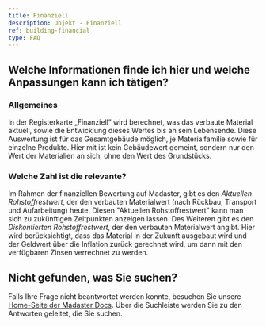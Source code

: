 ```yaml
---
title: Finanziell
description: Objekt - Finanziell
ref: building-financial
type: FAQ
---
```


## Welche Informationen finde ich hier und welche Anpassungen kann ich tätigen?
### Allgemeines
In der Registerkarte „Finanziell” wird berechnet, was das verbaute Material aktuell, sowie die Entwicklung dieses Wertes bis an sein Lebensende.
Diese Auswertung ist für das Gesamtgebäude möglich, je Materialfamilie sowie für einzelne Produkte.
Hier mit ist kein Gebäudewert gemeint, sondern nur den Wert der Materialien an sich, ohne den Wert des Grundstücks.

### Welche Zahl ist die relevante?
Im Rahmen der finanziellen Bewertung auf Madaster, gibt es den *Aktuellen Rohstoffrestwert*, der den verbauten Materialwert (nach Rückbau, Transport und Aufarbeitung) heute. Diesen "Aktuellen Rohstoffrestwert" kann man sich zu zukünftigen Zeitpunkten anzeigen lassen.
Des Weiteren gibt es den *Diskontierten Rohstoffrestwert*, der den verbauten Materialwert angibt. Hier wird berücksichtigt, dass das Material in der Zukunft ausgebaut wird und der Geldwert über die Inflation zurück gerechnet wird, um dann mit den verfügbaren Zinsen verrechnet zu werden.


## Nicht gefunden, was Sie suchen?
Falls Ihre Frage nicht beantwortet werden konnte, besuchen Sie unsere <a href="/de/de/" target="_blank">Home-Seite der Madaster Docs</a>. Über die Suchleiste werden Sie zu den Antworten geleitet, die Sie suchen.
